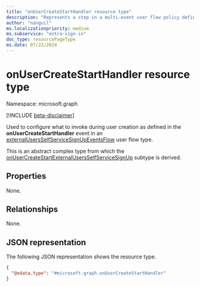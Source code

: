 ```yaml
---
title: "onUserCreateStartHandler resource type"
description: "Represents a step in a multi-event user flow policy defining what happens during user creation."
author: "nanguil"
ms.localizationpriority: medium
ms.subservice: "entra-sign-in"
doc_type: resourcePageType
ms.date: 07/22/2024
---
```


# onUserCreateStartHandler resource type

Namespace: microsoft.graph

[!INCLUDE [beta-disclaimer](../../includes/beta-disclaimer.md)]

Used to configure what to invoke during user creation as defined in the **onUserCreateStartHandler** event in an [externalUsersSelfServiceSignUpEventsFlow](externalUsersSelfServiceSignUpEventsFlow.md) user flow type.

This is an abstract complex type from which the [onUserCreateStartExternalUsersSelfServiceSignUp](../resources/onusercreatestartexternalusersselfservicesignup.md) subtype is derived.

## Properties

None.

## Relationships
None.

## JSON representation
The following JSON representation shows the resource type.
<!-- {
  "blockType": "resource",
  "@odata.type": "microsoft.graph.onUserCreateStartHandler"
}
-->
``` json
{
  "@odata.type": "#microsoft.graph.onUserCreateStartHandler"
}
```

